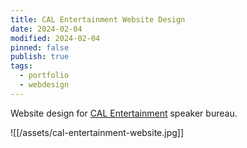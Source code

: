 ```yaml
---
title: CAL Entertainment Website Design
date: 2024-02-04
modified: 2024-02-04
pinned: false
publish: true
tags:
  - portfolio
  - webdesign
---
```

Website design for [CAL Entertainment](https://calentertainment.com) speaker bureau.

![[/assets/cal-entertainment-website.jpg]]
